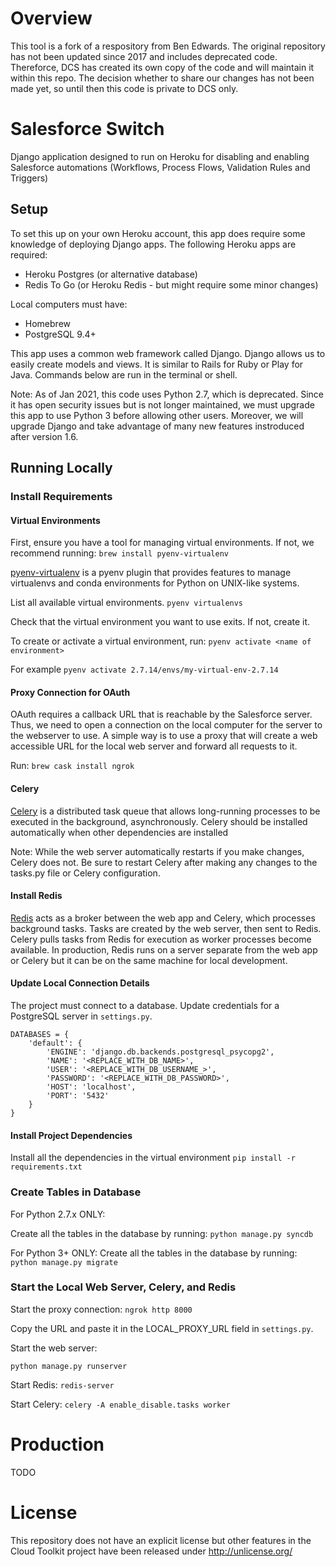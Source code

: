 # Overview
This tool is a fork of a respository from Ben Edwards. The original repository has not been updated since 2017 and includes deprecated code. Thereforce, DCS has created its own copy of the code and will maintain it within this repo. The decision whether to share our changes has not been made yet, so until then this code is private to DCS only.


# Salesforce Switch

Django application designed to run on Heroku for disabling and enabling Salesforce automations (Workflows, Process Flows, Validation Rules and Triggers)

## Setup

To set this up on your own Heroku account, this app does require some knowledge of deploying Django apps. The following Heroku apps are required:
- Heroku Postgres (or alternative database)
- Redis To Go (or Heroku Redis - but might require some minor changes)

Local computers must have:
- Homebrew
- PostgreSQL 9.4+

This app uses a common web framework called Django. Django allows us to easily create models and views. It is similar to Rails for Ruby or Play for Java. Commands below are run in the terminal or shell.

Note: As of Jan 2021, this code uses Python 2.7, which is deprecated. Since it has open security issues but is not longer maintained, we must upgrade this app to use Python 3 before allowing other users. Moreover, we will upgrade Django and take advantage of many new features instroduced after version 1.6.

## Running Locally
### Install Requirements
#### Virtual Environments
First, ensure you have a tool for managing virtual environments. If not, we recommend running:
```brew install pyenv-virtualenv```

[pyenv-virtualenv](https://github.com/pyenv/pyenv-virtualenv) is a pyenv plugin that provides features to manage virtualenvs and conda environments for Python on UNIX-like systems.

List all available virtual environments.
```pyenv virtualenvs```

Check that the virtual environment you want to use exits. If not, create it.

To create or activate a virtual environment, run:
```pyenv activate <name of environment>```

For example
```pyenv activate 2.7.14/envs/my-virtual-env-2.7.14```

#### Proxy Connection for OAuth
OAuth requires a callback URL that is reachable by the Salesforce server. Thus, we need to open a connection on the local computer for the server to the webserver to use. A simple way is to use a proxy that will create a web accessible URL for the local web server and forward all requests to it.

Run: 
```brew cask install ngrok```

#### Celery
[Celery](https://docs.celeryproject.org/en/stable/django/first-steps-with-django.html) is a distributed task queue that allows long-running processes to be executed in the background, asynchronously. Celery should be installed automatically when other dependencies are installed

Note: While the web server automatically restarts if you make changes, Celery does not. Be sure to restart Celery after making any changes to the tasks.py file or Celery configuration.

#### Install Redis
[Redis](https://redis.io/download) acts as a broker between the web app and Celery, which processes background tasks. Tasks are created by the web server, then sent to Redis. Celery pulls tasks from Redis for execution as worker processes become available. In production, Redis runs on a server separate from the web app or Celery but it can be on the same machine for local development.

#### Update Local Connection Details
The project must connect to a database. Update credentials for a PostgreSQL server in `settings.py`.
```
DATABASES = {
    'default': {
        'ENGINE': 'django.db.backends.postgresql_psycopg2',
        'NAME': '<REPLACE_WITH_DB_NAME>',
        'USER': '<REPLACE_WITH_DB_USERNAME_>',
        'PASSWORD': '<REPLACE_WITH_DB_PASSWORD>',
        'HOST': 'localhost',
        'PORT': '5432'
    }
}
```
#### Install Project Dependencies
Install all the dependencies in the virtual environment
```pip install -r requirements.txt```

### Create Tables in Database
For Python 2.7.x ONLY:

Create all the tables in the database by running:
```python manage.py syncdb```

For Python 3+ ONLY:
Create all the tables in the database by running:
```python manage.py migrate```

### Start the Local Web Server, Celery, and Redis
Start the proxy connection:
```ngrok http 8000```

Copy the URL and paste it in the LOCAL_PROXY_URL field in `settings.py`.

Start the web server:

```python manage.py runserver```

Start Redis:
```redis-server```

Start Celery:
```celery -A enable_disable.tasks worker```






# Production
TODO


# License
This repository does not have an explicit license but other features in the Cloud Toolkit project have been released under http://unlicense.org/